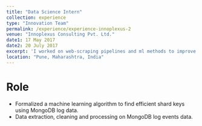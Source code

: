 ```yaml
---
title: "Data Science Intern"
collection: experience
type: "Innovation Team"
permalink: /experience/experience-innoplexus-2
venue: "Innoplexus Consulting Pvt. Ltd."
date1: 17 May 2017
date2: 20 July 2017 
excerpt: 'I worked on web-scraping pipelines and ml methods to improve sharding in MongoDB'
location: "Pune, Maharashtra, India"
---
```


# Role
- Formalized a machine learning algorithm to find efficient shard keys using MongoDB log data.
- Data extraction, cleaning and processing on MongoDB log events data.

<!-- 
Heading 1
======

Heading 2
======

Heading 3
====== -->
